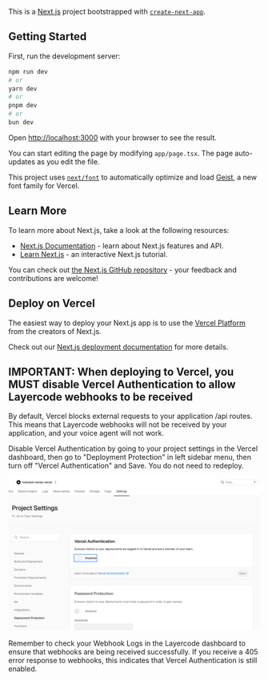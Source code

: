 This is a [Next.js](https://nextjs.org) project bootstrapped with [`create-next-app`](https://nextjs.org/docs/app/api-reference/cli/create-next-app).

## Getting Started

First, run the development server:

```bash
npm run dev
# or
yarn dev
# or
pnpm dev
# or
bun dev
```

Open [http://localhost:3000](http://localhost:3000) with your browser to see the result.

You can start editing the page by modifying `app/page.tsx`. The page auto-updates as you edit the file.

This project uses [`next/font`](https://nextjs.org/docs/app/building-your-application/optimizing/fonts) to automatically optimize and load [Geist](https://vercel.com/font), a new font family for Vercel.

## Learn More

To learn more about Next.js, take a look at the following resources:

- [Next.js Documentation](https://nextjs.org/docs) - learn about Next.js features and API.
- [Learn Next.js](https://nextjs.org/learn) - an interactive Next.js tutorial.

You can check out [the Next.js GitHub repository](https://github.com/vercel/next.js) - your feedback and contributions are welcome!

## Deploy on Vercel

The easiest way to deploy your Next.js app is to use the [Vercel Platform](https://vercel.com/new?utm_medium=default-template&filter=next.js&utm_source=create-next-app&utm_campaign=create-next-app-readme) from the creators of Next.js.

Check out our [Next.js deployment documentation](https://nextjs.org/docs/app/building-your-application/deploying) for more details.

## IMPORTANT: When deploying to Vercel, you MUST disable Vercel Authentication to allow Layercode webhooks to be received

By default, Vercel blocks external requests to your application /api routes. This means that Layercode webhooks will not be received by your application, and your voice agent will not work.

Disable Vercel Authentication by going to your project settings in the Vercel dashboard, then go to "Deployment Protection" in left sidebar menu, then turn off "Vercel Authentication" and Save. You do not need to redeploy.

![disable-vercel-auth](./disable-vercel-auth.png)

Remember to check your Webhook Logs in the Layercode dashboard to ensure that webhooks are being received successfully. If you receive a 405 error response to webhooks, this indicates that Vercel Authentication is still enabled.
